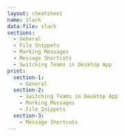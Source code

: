 ```yaml
---
layout: cheatsheet
name: Slack
data-file: slack
sections:
  - General
  - File Snippets
  - Marking Messages
  - Message Shortcuts
  - Switching Teams in Desktop App
print:
  section-1:
    - General
  section-2:
    - Switching Teams in Desktop App
    - Marking Messages
    - File Snippets
  section-3:
    - Message Shortcuts
---
```

